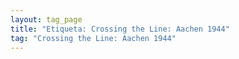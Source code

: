 ```yaml
---
layout: tag_page
title: "Etiqueta: Crossing the Line: Aachen 1944"
tag: "Crossing the Line: Aachen 1944"
---
```

